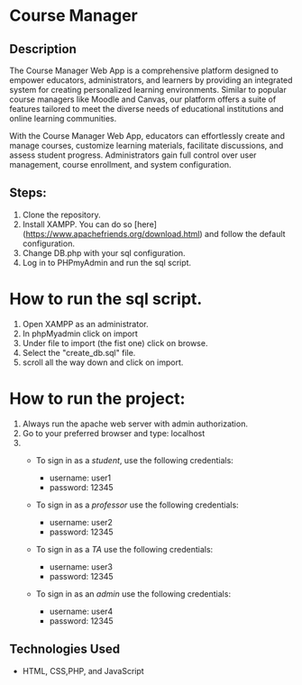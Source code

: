 # Course Manager

## Description

The Course Manager Web App is a comprehensive platform designed to empower educators, administrators, and learners by providing an integrated system for creating personalized learning environments. Similar to popular course managers like Moodle and Canvas, our platform offers a suite of features tailored to meet the diverse needs of educational institutions and online learning communities.

With the Course Manager Web App, educators can effortlessly create and manage courses, customize learning materials, facilitate discussions, and assess student progress. Administrators gain full control over user management, course enrollment, and system configuration.

## Steps:

1. Clone the repository.
2. Install XAMPP. You can do so [here] (https://www.apachefriends.org/download.html) and follow the default configuration.
3. Change DB.php with your sql configuration.
4. Log in to PHPmyAdmin and run the sql script.

# How to run the sql script.

1. Open XAMPP as an administrator. 
2. In phpMyadmin click on import
3. Under file to import (the fist one) click on browse.
4. Select the "create_db.sql" file.
5. scroll all the way down and click on import.

# How to run the project:

1. Always run the apache web server with admin authorization.
2. Go to your preferred browser and type: localhost
3. 
    - To sign in as a *student*, use the following credentials:
        - username: user1
        - password: 12345

    - To sign in as a *professor* use the following credentials:
        - username: user2
        - password: 12345

    - To sign in as a *TA* use the following credentials:
        - username: user3
        - password: 12345
    
    - To sign in as an *admin* use the following credentials:
        - username: user4
        - password: 12345

## Technologies Used

- HTML, CSS,PHP, and JavaScript


